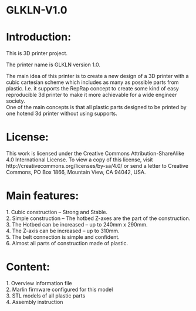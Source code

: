 # GLKLN-V1.0

<p><h1>Introduction:</h1></p>
<p>This is 3D printer project.</p>
<p>The printer name is GLKLN version 1.0.</p>
<p>The main idea of this printer is to create a new design of a 3D printer with a cubic cartesian scheme which includes as many as possible parts from plastic. I.e. it supports the RepRap concept to create some kind of easy reproducible 3d printer to make it more achievable for a wide engineer society.</br>
One of the main concepts is that all plastic parts designed to be printed by one hotend 3d printer without using supports.</p>
<p><h1>License:</h1></p>
<p>This work is licensed under the Creative Commons Attribution-ShareAlike 4.0 International License. To view a copy of this license, visit http://creativecommons.org/licenses/by-sa/4.0/ or send a letter to Creative Commons, PO Box 1866, Mountain View, CA 94042, USA.</p>
<p><h1>Main features:</h1>
1. Cubic construction – Strong and Stable.</br>
2. Simple construction – The hotbed Z-axes are the part of the construction.</br>
3. The Hotbed can be increased – up to 240mm x 290mm.</br>
4. The Z-axis can be increased – up to 310mm.</br>
5. The belt connection is simple and confident.</br>
6. Almost all parts of construction made of plastic.</p>
<p><h1>Content:</h1>
1. Overview information file</br>
2. Marlin firmware configured for this model</br>
3. STL models of all plastic parts</br>
4. Assembly instruction</br></p>

